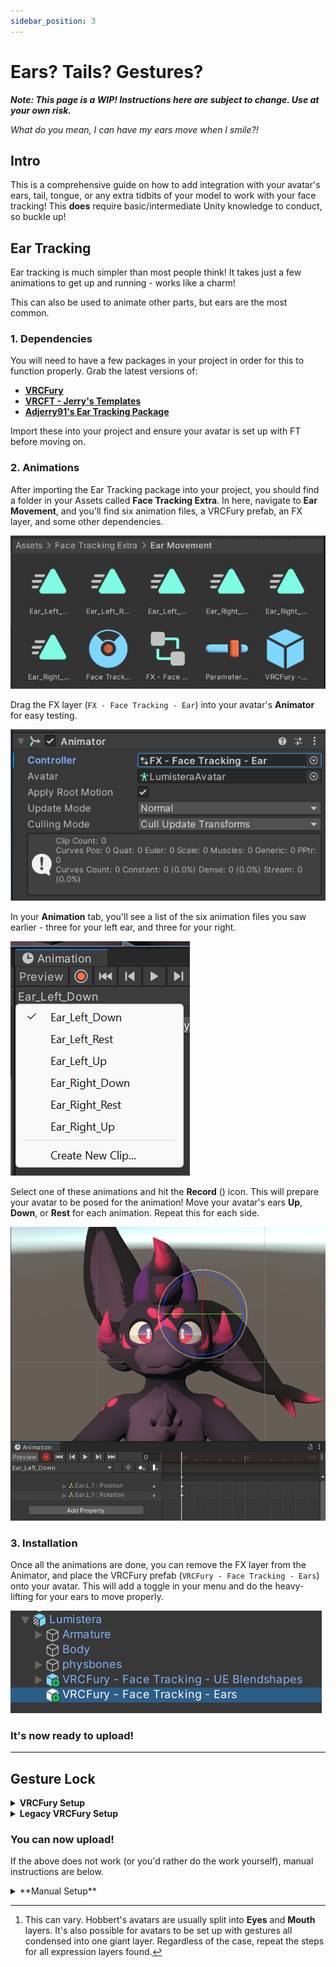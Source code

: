 ```yaml
---
sidebar_position: 3
---
```


# Ears? Tails? Gestures?

***Note: This page is a WIP! Instructions here are subject to change. Use at your own risk.***

*What do you mean, I can have my ears move when I smile?!*

## Intro

This is a comprehensive guide on how to add integration with your avatar's ears, tail, tongue, or any extra tidbits of your model to work with your face tracking! This **does** require basic/intermediate Unity knowledge to conduct, so buckle up!

## Ear Tracking

Ear tracking is much simpler than most people think! It takes just a few animations to get up and running - works like a charm!

This can also be used to animate other parts, but ears are the most common.

### 1. Dependencies
You will need to have a few packages in your project in order for this to function properly. Grab the latest versions of:
- [**VRCFury**](vcc://vpm/addRepo?url=https%3A%2F%2Fvcc.vrcfury.com)
- [**VRCFT - Jerry's Templates**](https://adjerry91.github.io/VRCFaceTracking-Templates/)
- [**Adjerry91's Ear Tracking Package**](https://cdn.discordapp.com/attachments/1182444014113402921/1287465659185500231/FaceTrackingExtra_v1.3.unitypackage?ex=670025d5&is=66fed455&hm=5c87c50b1ccb9b54c6655186cfe46eeb5b1d512800e1710855dfd09651c319ec&)

Import these into your project and ensure your avatar is set up with FT before moving on.

### 2. Animations

After importing the Ear Tracking package into your project, you should find a folder in your Assets called **Face Tracking Extra**. In here, navigate to **Ear Movement**, and you'll find six animation files, a VRCFury prefab, an FX layer, and some other dependencies. 

![Image](./img3/TUT1.png)

Drag the FX layer (`FX - Face Tracking - Ear`) into your avatar's **Animator** for easy testing.

![Image](./img3/TUT2.png)

In your **Animation** tab, you'll see a list of the six animation files you saw earlier - three for your left ear, and three for your right. 

![Image](./img3/TUT3.png)

Select one of these animations and hit the **Record** () icon. This will prepare your avatar to be posed for the animation! Move your avatar's ears **Up**, **Down**, or **Rest** for each animation. Repeat this for each side.

![Image](./img3/TUT4.png)

### 3. Installation

Once all the animations are done, you can remove the FX layer from the Animator, and place the VRCFury prefab (`VRCFury - Face Tracking - Ears`) onto your avatar. This will add a toggle in your menu and do the heavy-lifting for your ears to move properly.

![Image](./img3/TUT5.png)

### It's now ready to upload! 

<hr></hr>

## Gesture Lock

<details>
  <summary><strong>VRCFury Setup</strong></summary>
  
### 1. Dependencies

You will need to have a couple of packages in your project in order for this to function properly. Grab the latest versions of:
- [**VRCFury**](vcc://vpm/addRepo?url=https%3A%2F%2Fvcc.vrcfury.com)
- [**VRCFT - Jerry's Templates**](https://adjerry91.github.io/VRCFaceTracking-Templates/)

Import these into your project and ensure your avatar is set up with FT before moving on.

### 2. Prefab Edits

In the **Face Tracking - UE Blendshapes** prefab in your heirarchy, you should find a few sections of components. Double-click on the **Menu** field and remove the `Disable Hand Gestures` toggle from the menu.

![Image](./img3/MENUGIF.gif)

After this is done, navigate to `Packages/adjerry91.vrcft.templates/Prefabs/Sub` and add the included prefab to your avatar's heirarchy.

![Image](./img3/TUT6.png) ![Image](./img3/TUT7.png)

</details>

<details>
  <summary><strong>Legacy VRCFury Setup</strong></summary>
  
### This is now deprecated! Use this for avatars released/updated before October 10, 2024.

Gesture Lock allows you to lock certain gestures or expressions, preventing them from being overridden by other animations or face tracking inputs. This is useful for maintaining specific poses or actions during your VRChat experience.

### 1. Dependencies

You will need to have a couple of packages in your project in order for this to function properly. Grab the latest versions of:
- [**VRCFury**](vcc://vpm/addRepo?url=https%3A%2F%2Fvcc.vrcfury.com)
- [**VRCFT - Jerry's Templates**](https://adjerry91.github.io/VRCFaceTracking-Templates/)
- [**Han's Creations - Gesture Lock**](https://cdn.discordapp.com/attachments/1251803392548929546/1291642904938545253/hantnor_-_VRCFT_Gesture_Lock.unitypackage?ex=6700d7b2&is=66ff8632&hm=8a9acf833aaff3b0b369fbaf4e8b484a672f6342a8f14ee92c85ae836f5cafdc&)

Import these into your project and ensure your avatar is set up with FT before moving on.

### 2. Prefab Edits

In the **Face Tracking - UE Blendshapes** prefab in your heirarchy, you should find a few sections of components. Double-click on the **Menu** field and remove the `Disable Hand Gestures` toggle from the menu.

![Image](./img3/MENUGIF.gif)

After this is done, navigate to **Han's Creations -> FT Gesture Locker** and add the included prefab to your avatar's heirarchy.

![Image](./img3/TUT6.png) ![Image](./img3/TUT7.png)
</details>

### You can now upload!

If the above does not work (or you'd rather do the work yourself), manual instructions are below.

<!-- Comment below if the Manual setup proves to be buggy. -->

<details>
<summary>**Manual Setup**</summary>

This setup will be a bit more, well, manual. Intermediate Unity skills will be needed to conduct this, but is much more **customizable**. If functionality of other assets are not needed, head to the **VRCFury Setup** section!

<hr></hr>

### 1. Dependencies

You will need to have a couple of packages in your project in order for this to function properly. Grab the latest versions of:
- [**VRCFury**](vcc://vpm/addRepo?url=https%3A%2F%2Fvcc.vrcfury.com)
- [**VRCFT - Jerry's Templates**](https://adjerry91.github.io/VRCFaceTracking-Templates/)

Import these into your project and ensure your avatar is set up with FT before moving on.

### 2. FX Layer

If your avatar is set up completely, it should come with an FX layer. This can be found in the **Avatar Descriptor**. Double-click this!

![Image](./img4/TUT1.png)

Head to the **Parameters** section and add a new Bool called `FacialExpressionsDisabled`.

![Image](./img4/TUT2.png) ![Image](./img4/TUT3.png)

In your Animator section, your avatar should have two[^1] layers that control your avatar's expressions with gestures. Look for layers labeled **Left Hand** and **Right Hand**.

![Image](./img4/TUT4.png)

Each arrow leading to all of the states are what we're going to be focusing on. Select one, and add a new condition by hitting the **+** icon. This condition will only activate when `FacialExpressionsDisabled` is set to **False**.

![Image](./img4/TUT5.png) ![Image](./img4/TUT6.png)

Repeat this step for every transition from an idle/Any state to a gesture state. That can be tedious.

### You are done!

[^1]: This can vary. Hobbert's avatars are usually split into **Eyes** and **Mouth** layers. It's also possible for avatars to be set up with gestures all condensed into one giant layer. Regardless of the case, repeat the steps for all expression layers found.

</details>
